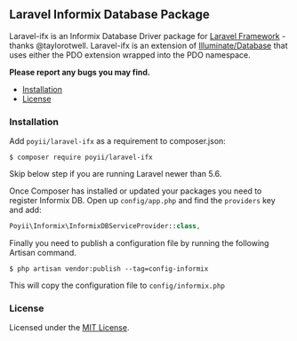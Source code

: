 ## Laravel Informix Database Package

Laravel-ifx is an Informix Database Driver package for [Laravel Framework](http://laravel.com/) - thanks @taylorotwell. Laravel-ifx is an extension of [Illuminate/Database](https://github.com/illuminate/database) that uses either the PDO extension wrapped into the PDO namespace.

**Please report any bugs you may find.**

- [Installation](#installation)
- [License](#license)

### Installation

Add `poyii/laravel-ifx` as a requirement to composer.json:

```terminal
$ composer require poyii/laravel-ifx
```

Skip below step if you are running Laravel newer than 5.6.

Once Composer has installed or updated your packages you need to register Informix DB. Open up `config/app.php` and find
the `providers` key and add:

```php
Poyii\Informix\InformixDBServiceProvider::class,
```

Finally you need to publish a configuration file by running the following Artisan command.

```terminal
$ php artisan vendor:publish --tag=config-informix
```

This will copy the configuration file to `config/informix.php`

### License

Licensed under the [MIT License](http://cheeaun.mit-license.org/).